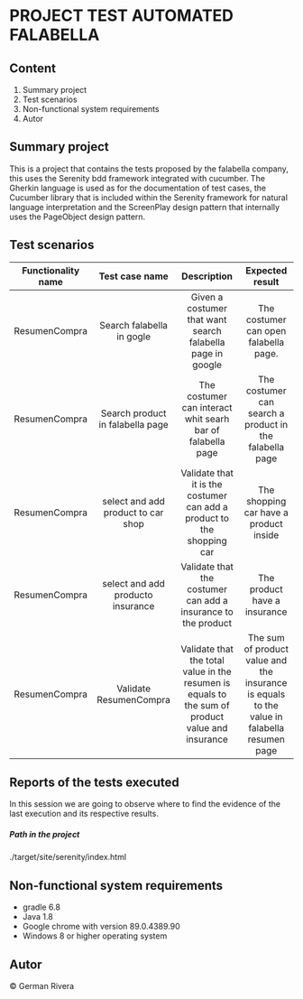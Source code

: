 PROJECT TEST AUTOMATED FALABELLA
===============================
Content
-------

1.  Summary project
2.  Test scenarios
3.  Non-functional system requirements
4.  Autor



Summary project
-------------------------------
This is a project that contains the tests proposed by the falabella company, this uses the Serenity bdd framework integrated with cucumber. The Gherkin language is used as for the documentation of test cases, the Cucumber library that is included within the Serenity framework for natural language interpretation and the ScreenPlay design pattern that internally uses the PageObject design pattern.





Test scenarios
-----------------------
|Functionality name|Test case name|Description|Expected result|
|:----------------:|:-------------:|:-----------:|:-------------:|
|ResumenCompra|Search falabella in gogle|Given a costumer that want search falabella page in google|The costumer can open falabella page.|
|ResumenCompra|Search product in falabella page|The costumer can interact whit searh bar of falabella page|The costumer can search a product in the falabella page|
|ResumenCompra|select and add product to car shop|Validate that it is the costumer can add a product to the shopping car |The shopping car have a product inside|
|ResumenCompra|select and add producto insurance|Validate that the costumer can add a insurance to the product|The product have a insurance|
|ResumenCompra|Validate ResumenCompra|Validate that the total value in the resumen is equals to the sum of product value and insurance |The sum of product value and the insurance is equals to the value in falabella resumen page|


Reports of the tests executed
-----------------------
In this session we are going to observe where to find the evidence of the last execution and its respective results.


##### Path in the project

./target/site/serenity/index.html


Non-functional system requirements
--------------
- gradle 6.8
- Java 1.8
- Google chrome with version 89.0.4389.90
- Windows 8 or higher operating system


Autor
------------
&copy; German Rivera